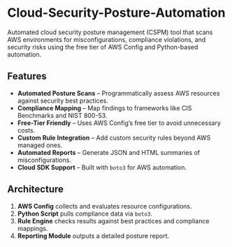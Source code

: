 # Cloud-Security-Posture-Automation

Automated cloud security posture management (CSPM) tool that scans AWS environments for misconfigurations, compliance violations, and security risks using the free tier of AWS Config and Python-based automation.

## Features
- **Automated Posture Scans** – Programmatically assess AWS resources against security best practices.
- **Compliance Mapping** – Map findings to frameworks like CIS Benchmarks and NIST 800-53.
- **Free-Tier Friendly** – Uses AWS Config’s free tier to avoid unnecessary costs.
- **Custom Rule Integration** – Add custom security rules beyond AWS managed ones.
- **Automated Reports** – Generate JSON and HTML summaries of misconfigurations.
- **Cloud SDK Support** – Built with `boto3` for AWS automation.

## Architecture
1. **AWS Config** collects and evaluates resource configurations.
2. **Python Script** pulls compliance data via `boto3`.
3. **Rule Engine** checks results against best practices and compliance mappings.
4. **Reporting Module** outputs a detailed posture report.
